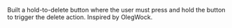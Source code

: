 Built a hold-to-delete button where the user must press and hold the button to trigger the delete action. Inspired by OlegWock.
